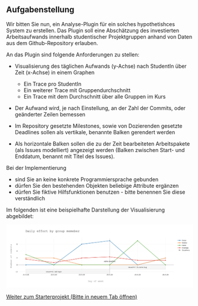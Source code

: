 ## Aufgabenstellung 

Wir bitten Sie nun, ein Analyse-Plugin für ein solches hypothetishces System zu erstellen. Das Plugin soll eine Abschätzung des investierten Arbeitsaufwands innerhalb studentischer Projektgruppen anhand von Daten aus dem Github-Repository erlauben.

An das Plugin sind folgende Anforderungen zu stellen:

- Visualisierung des täglichen Aufwands (y-Achse) nach StudentIn über Zeit (x-Achse) in einem Graphen
  - Ein Trace pro StudentIn
  - Ein weiterer Trace mit Gruppendurchschnitt
  - Ein Trace mit dem Durchschnitt über alle Gruppen im Kurs
  
- Der Aufwand wird, je nach Einstellung, an der Zahl der Commits, oder geänderter Zeilen bemessen

- Im Repository gesetzte Milestones, sowie von Dozierenden gesetzte Deadlines sollen als vertikale, benannte Balken gerendert werden

- Als horizontale Balken sollen die zu der Zeit bearbeiteten Arbeitspakete (als Issues modelliert) angezeigt werden (Balken zwischen Start- und Enddatum, benannt mit Titel des Issues).  

Bei der Implementierung
- sind Sie an keine konkrete Programmiersprache gebunden
- dürfen Sie den bestehenden Objekten beliebige Attribute ergänzen
- dürfen Sie fiktive Hilfsfunktionen benutzen - bitte benennen Sie diese verständlich

Im folgenden ist eine beispielhafte Darstellung der Visualisierung abgebildet:

<p align="center">
  <img src="newplot.png" />
</p>


[Weiter zum Starterprojekt (Bitte in neuem Tab öffnen)](https://www.codepile.net/pile/pR3jy6rk)
